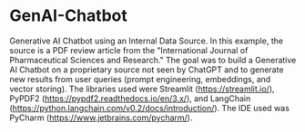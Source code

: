 # GenAI-Chatbot
Generative AI Chatbot using an Internal Data Source. In this example, the source is a PDF review article from the "International Journal of Pharmaceutical Sciences and Research." The goal was to build a Generative AI Chatbot on a proprietary source not seen by ChatGPT and to generate new results from user queries (prompt engineering, embeddings, and vector storing). The libraries used were Streamlit (https://streamlit.io/), PyPDF2 (https://pypdf2.readthedocs.io/en/3.x/), and LangChain (https://python.langchain.com/v0.2/docs/introduction/). The IDE used was PyCharm (https://www.jetbrains.com/pycharm/).

